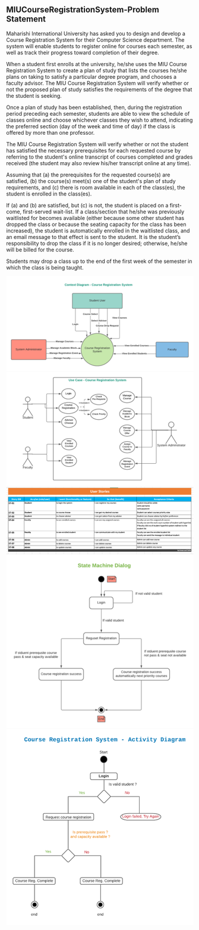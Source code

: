 ## MIUCourseRegistrationSystem-Problem Statement
Maharishi International University has asked you to design and develop a Course Registration System for their Computer Science department. The system will enable students to register online for courses each semester, as well as track their progress toward completion of their degree.

When a student first enrolls at the university, he/she uses the MIU Course Registration System to create a plan of study that lists the courses he/she plans on taking to satisfy a particular degree program, and chooses a faculty advisor. The MIU Course Registration System will verify whether or not the proposed plan of study satisfies the requirements of the degree that the student is seeking.

Once a plan of study has been established, then, during the registration period preceding each semester, students are able to view the schedule of classes online and choose whichever classes they wish to attend, indicating the preferred section (day of the week and time of day) if the class is offered by more than one professor.

The MIU Course Registration System will verify whether or not the student has satisfied the necessary prerequisites for each requested course by referring to the student's online transcript of courses completed and grades received (the student may also review his/her transcript online at any time).

Assuming that (a) the prerequisites for the requested course(s) are satisfied, (b) the course(s) meet(s) one of the student's plan of study requirements, and (c) there is room available in each of the class(es), the student is enrolled in the class(es).

If (a) and (b) are satisfied, but (c) is not, the student is placed on a first-come, first-served wait-list. If a class/section that he/she was previously waitlisted for becomes available (either because some other student has dropped the class or because the seating capacity for the class has been increased), the student is automatically enrolled in the waitlisted class, and an email message to that effect is sent to the student. It is the student’s responsibility to drop the class if it is no longer desired; otherwise, he/she will be billed for the course.

Students may drop a class up to the end of the first week of the semester in which the class is being taught.

![alt context-diagram](https://github.com/tohfanusrat/MIUCourseRegistrationSystem/blob/main/Context%20Diagram-Course%20Registration%20System.png)
![alt use-case-diagram](https://github.com/tohfanusrat/MIUCourseRegistrationSystem/blob/main/Use%20Case%20Diagram%20.png)
![alt Screenshot%202022-01-14%20at%207.56.52%20PM](https://github.com/tohfanusrat/MIUCourseRegistrationSystem/blob/main/Screenshot%202022-01-14%20at%207.56.52%20PM.png)
![alt State machine dialogue](https://github.com/tohfanusrat/MIUCourseRegistrationSystem/blob/main/State%20Machine%20Dialog%20.png)
![alt Activity-Diagram](https://github.com/tohfanusrat/MIUCourseRegistrationSystem/blob/main/Activity-Diagram.png)


